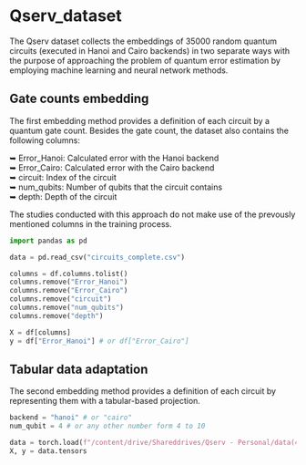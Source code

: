 # Qserv_dataset

The Qserv dataset collects the embeddings of 35000 random quantum circuits (executed in Hanoi and Cairo backends) in two separate ways with the purpose of approaching the problem of quantum error estimation by employing machine learning and neural network methods.

## Gate counts embedding

The first embedding method provides a definition of each circuit by a quantum gate count. Besides the gate count, the dataset also contains the following columns:

➥ Error_Hanoi: Calculated error with the Hanoi backend  
➥ Error_Cairo: Calculated error with the Cairo backend  
➥ circuit: Index of the circuit  
➥ num_qubits: Number of qubits that the circuit contains  
➥ depth: Depth of the circuit

The studies conducted with this approach do not make use of the prevously mentioned columns in the training process.

```python
import pandas as pd

data = pd.read_csv("circuits_complete.csv")

columns = df.columns.tolist()
columns.remove("Error_Hanoi")
columns.remove("Error_Cairo")
columns.remove("circuit")
columns.remove("num_qubits")
columns.remove("depth")

X = df[columns]
y = df["Error_Hanoi"] # or df["Error_Cairo"]
```

## Tabular data adaptation

The second embedding method provides a definition of each circuit by representing them with a tabular-based projection.

```python
backend = "hanoi" # or "cairo"
num_qubit = 4 # or any other number form 4 to 10 

data = torch.load(f"/content/drive/Shareddrives/Qserv - Personal/data(4q-hanoi).pt")
X, y = data.tensors
```
